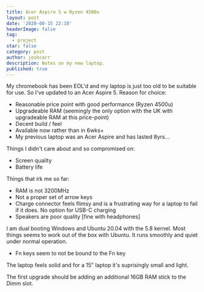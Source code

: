 ```yaml
---
title: Acer Aspire 5 w Ryzen 4500u
layout: post
date: '2020-08-15 22:10'
headerImage: false
tag:
  - project
star: false
category: post
author: joshcarr
description: Notes on my new laptop.
published: true
---
```


My chromebook has been EOL'd and my laptop is just too old to be suitable for use. So I've updated to an Acer Aspire 5. Reason for choice:
* Reasonable price point with good performance (Ryzen 4500u)
* Upgradeable RAM (seemingly the only option with the UK with upgradeable RAM at this price-point)
* Decent build / feel
* Available now rather than in 6wks+
* My previous laptop was an Acer Aspire and has lasted 8yrs...

Things I didn't care about and so compromised on:
* Screen quality 
* Battery life

Things that irk me so far:
* RAM is not 3200MHz
* Not a proper set of arrow keys
* Charge connector feels flimsy and is a frustrating way for a laptop to fail if it does. No option for USB-C charging
* Speakers are poor quality [fine with headphones]

I am dual booting Windows and Ubuntu 20.04 with the 5.8 kernel. Most things seems to work out of the box with Ubuntu. It runs smoothly and quiet under normal operation.
* Fn keys seem to not be bound to the Fn key


The laptop feels solid and for a 15" laptop it's suprisingly small and light.

The first upgrade should be adding an additional 16GB RAM stick to the Dimm slot.


